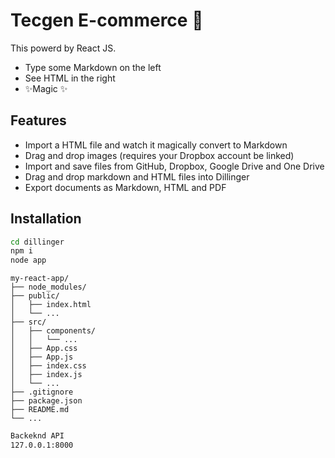 # Tecgen E-commerce 🚀



This powerd by React JS.

- Type some Markdown on the left
- See HTML in the right
- ✨Magic ✨

## Features

- Import a HTML file and watch it magically convert to Markdown
- Drag and drop images (requires your Dropbox account be linked)
- Import and save files from GitHub, Dropbox, Google Drive and One Drive
- Drag and drop markdown and HTML files into Dillinger
- Export documents as Markdown, HTML and PDF


## Installation


```sh
cd dillinger
npm i
node app
```

```
my-react-app/
├── node_modules/
├── public/
│   ├── index.html
│   └── ...
├── src/
│   ├── components/
│   │   └── ...
│   ├── App.css
│   ├── App.js
│   ├── index.css
│   ├── index.js
│   └── ...
├── .gitignore
├── package.json
├── README.md
└── ...
```

```sh
Backeknd API
127.0.0.1:8000
```